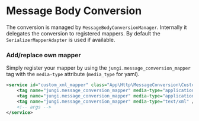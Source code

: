 Message Body Conversion
=======================

The conversion is managed by `MessageBodyConversionManager`. Internally it delegates the conversion to registered mappers.
By default the `SerializerMapperAdapter` is used if available.

### Add/replace own mapper

Simply register your mapper by using the `jungi.message_conversion_mapper` tag with the `media-type` attribute (`media_type` for yaml).

```xml
<service id="custom_xml_mapper" class="App\Http\MessageConversion\CustomXmlMapper">
    <tag name="jungi.message_conversion_mapper" media-type="application/x-xml" />
    <tag name="jungi.message_conversion_mapper" media-type="application/xml" />
    <tag name="jungi.message_conversion_mapper" media-type="text/xml" />
    <!-- args -->
</service>
```
